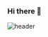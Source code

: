 ### Hi there 👋

![header](https://capsule-render.vercel.app/api?type=venom&color=#2b90d9&height=300&section=header&text=영근&fontSize=90)
